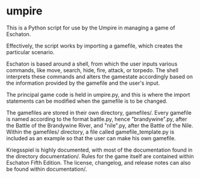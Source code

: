 # umpire

This is a Python script for use by the Umpire in managing a game of Eschaton.

Effectively, the script works by importing a gamefile, which creates the particular scenario.

Eschaton is based around a shell, from which the user inputs various commands, like move, search, hide, fire, attack, or torpedo. The shell interprets these commands and alters the gamestate accordingly based on the information provided by the gamefile and the user's input.

The principal game code is held in umpire.py, and this is where the import statements can be modified when the gamefile is to be changed.

The gamefiles are stored in their own directory, gamefiles/. Every gamefile is named according to the format battle.py, hence "brandywine".py, after the Battle of the Brandywine River, and "nile".py, after the Battle of the Nile. Within the gamefiles/ directory, a file called gamefile_template.py is included as an example so that the user can make his own gamefile. 

Kriegsspiel is highly documented, with most of the documentation found in the directory documentation/. Rules for the game itself are contained within Eschaton Fifth Edition. The license, changelog, and release notes can also be found within documentation/. 